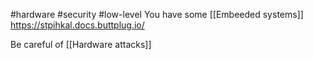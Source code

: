 #hardware #security #low-level 
You have some [[Embeeded systems]] 
https://stpihkal.docs.buttplug.io/

Be careful of [[Hardware attacks]]


